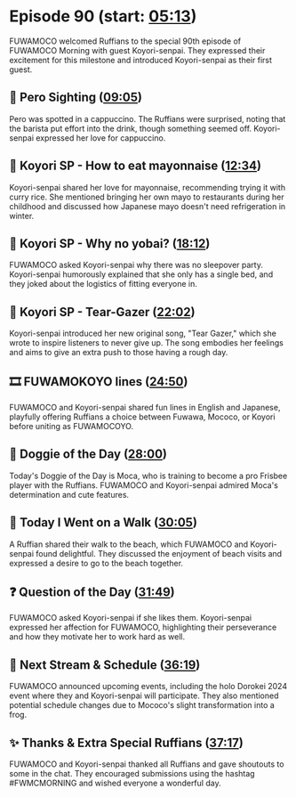 # Episode 90 (start: [05:13](https://youtu.be/gCYXKgYcFmk?t=05m13s))

FUWAMOCO welcomed Ruffians to the special 90th episode of FUWAMOCO Morning with guest Koyori-senpai. They expressed their excitement for this milestone and introduced Koyori-senpai as their first guest.

## 👀 Pero Sighting ([09:05](https://youtu.be/gCYXKgYcFmk?t=09m05s))

Pero was spotted in a cappuccino. The Ruffians were surprised, noting that the barista put effort into the drink, though something seemed off. Koyori-senpai expressed her love for cappuccino.

## 🧪 Koyori SP - How to eat mayonnaise ([12:34](https://youtu.be/gCYXKgYcFmk?t=12m34s))

Koyori-senpai shared her love for mayonnaise, recommending trying it with curry rice. She mentioned bringing her own mayo to restaurants during her childhood and discussed how Japanese mayo doesn't need refrigeration in winter.

## 🧪 Koyori SP - Why no yobai? ([18:12](https://youtu.be/gCYXKgYcFmk?t=18m12s))

FUWAMOCO asked Koyori-senpai why there was no sleepover party. Koyori-senpai humorously explained that she only has a single bed, and they joked about the logistics of fitting everyone in.

## 🧪 Koyori SP - Tear-Gazer ([22:02](https://youtu.be/gCYXKgYcFmk?t=22m02s))

Koyori-senpai introduced her new original song, "Tear Gazer," which she wrote to inspire listeners to never give up. The song embodies her feelings and aims to give an extra push to those having a rough day.

## 🎞️ FUWAMOKOYO lines ([24:50](https://youtu.be/gCYXKgYcFmk?t=24m50s))

FUWAMOCO and Koyori-senpai shared fun lines in English and Japanese, playfully offering Ruffians a choice between Fuwawa, Mococo, or Koyori before uniting as FUWAMOCOYO.

## 🐶 Doggie of the Day ([28:00](https://youtu.be/gCYXKgYcFmk?t=28m00s))

Today's Doggie of the Day is Moca, who is training to become a pro Frisbee player with the Ruffians. FUWAMOCO and Koyori-senpai admired Moca's determination and cute features.

## 🚶 Today I Went on a Walk ([30:05](https://youtu.be/gCYXKgYcFmk?t=30m05s))

A Ruffian shared their walk to the beach, which FUWAMOCO and Koyori-senpai found delightful. They discussed the enjoyment of beach visits and expressed a desire to go to the beach together.

## ❓ Question of the Day ([31:49](https://youtu.be/gCYXKgYcFmk?t=31m49s))

FUWAMOCO asked Koyori-senpai if she likes them. Koyori-senpai expressed her affection for FUWAMOCO, highlighting their perseverance and how they motivate her to work hard as well.

## 📅 Next Stream & Schedule ([36:19](https://youtu.be/gCYXKgYcFmk?t=36m19s))

FUWAMOCO announced upcoming events, including the holo Dorokei 2024 event where they and Koyori-senpai will participate. They also mentioned potential schedule changes due to Mococo's slight transformation into a frog.

## ✨ Thanks & Extra Special Ruffians ([37:17](https://youtu.be/gCYXKgYcFmk?t=37m17s))

FUWAMOCO and Koyori-senpai thanked all Ruffians and gave shoutouts to some in the chat. They encouraged submissions using the hashtag #FWMCMORNING and wished everyone a wonderful day.
